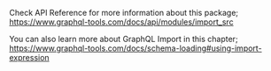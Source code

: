 Check API Reference for more information about this package;
https://www.graphql-tools.com/docs/api/modules/import_src

You can also learn more about GraphQL Import in this chapter;
https://www.graphql-tools.com/docs/schema-loading#using-import-expression
